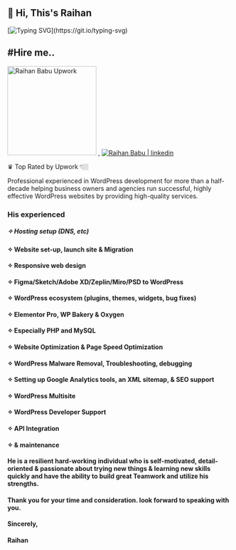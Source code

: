 ## 👋 Hi, This's Raihan
[![Typing SVG](https://readme-typing-svg.herokuapp.com?height=40&lines=Nice+to+meet+you...;I'm+a+Full+Stack+Web+Developer;and+Web+Designer;WordPress+Developer;Elementor+Pro+Expert;And+more...)](https://git.io/typing-svg)

## #Hire me..

<p>
  <a href="https://www.upwork.com/freelancers/raihanbabubd">
    <img alt="Raihan Babu Upwork" src="https://upload.wikimedia.org/wikipedia/commons/thumb/f/f4/Upwork_Logo.svg/250px-Upwork_Logo.svg.png" width="200px" title="ⓦ Experienced Web developer #Upwork #Shopify #WordPress #HubSpot" /></a> 
<!--  <a href="https://www.fiverr.com/wordpress48hour">
    <img alt="Raihan Babu Fiverr" title="WordPress Developer Fiverr Raihan Babu" src="https://upload.wikimedia.org/wikipedia/commons/thumb/1/18/Fiverr_Logo_09.2020.svg/1280px-Fiverr_Logo_09.2020.svg.png" width="200px" /></a> -->
    , 
<a href="https://www.linkedin.com/in/raihanbabu">
    <img alt="Raihan Babu | linkedin" title="ⓦ Experienced Web developer #shopify #wordpress #hubspot" src="https://about.linkedin.com/content/dam/me/about/LinkedIn_Icon.jpg.original.jpg" /></a> 
</p>

<!--
**raihanbabu/raihanbabu** is a ✨ _special_ ✨ repository because its `README.md` (this file) appears on your GitHub profile.

Here are some ideas to get you started:

- 🔭 I’m currently working on ...
- 🌱 I’m currently learning ...
- 👯 I’m looking to collaborate on ...
- 🤔 I’m looking for help with ...
- 💬 Ask me about ...
- 📫 How to reach me: ...
- 😄 Pronouns: ...
- ⚡ Fun fact: ...
-->

♛ Top Rated by Upwork 👇🏼

Professional experienced in WordPress development for more than a half-decade helping business owners and agencies run successful, highly effective WordPress websites by providing high-quality services.

### His experienced 

##### ✧ Hosting setup (DNS, etc)
#### ✧ Website set-up, launch site & Migration
#### ✧ Responsive web design
#### ✧ Figma/Sketch/Adobe XD/Zeplin/Miro/PSD to WordPress
#### ✧ WordPress ecosystem (plugins, themes, widgets, bug fixes)
#### ✧ Elementor Pro, WP Bakery & Oxygen
#### ✧ Especially PHP and MySQL
#### ✧ Website Optimization & Page Speed Optimization
#### ✧ WordPress Malware Removal, Troubleshooting, debugging
#### ✧ Setting up Google Analytics tools, an XML sitemap, & SEO support
#### ✧ WordPress Multisite
#### ✧ WordPress Developer Support
#### ✧ API Integration
#### ✧ & maintenance

#### He is a resilient hard-working individual who is self-motivated, detail-oriented & passionate about trying new things & learning new skills quickly and have the ability to build great Teamwork and utilize his strengths.

#### Thank you for your time and consideration. look forward to speaking with you.

#### Sincerely,
#### Raihan


